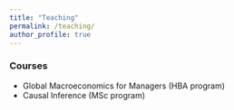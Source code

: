 ```yaml
---
title: "Teaching"
permalink: /teaching/
author_profile: true
---
```


### Courses
- Global Macroeconomics for Managers (HBA program)
- Causal Inference (MSc program)
